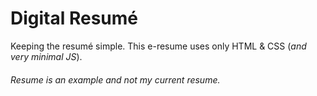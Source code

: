 # Digital Resumé

Keeping the resumé simple. This e-resume uses only HTML & CSS (_and very minimal JS_).

###### Resume is an example and not my current resume.
